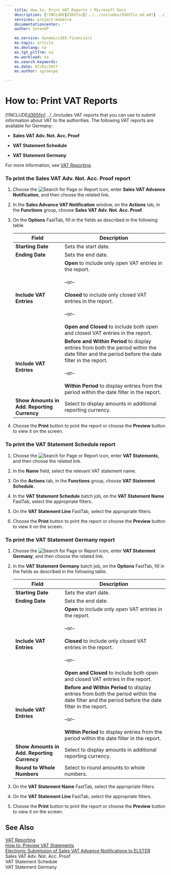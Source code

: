 ```yaml
---
    title: How to: Print VAT Reports | Microsoft Docs
    description: [!INCLUDE[d365fin](../../includes/d365fin_md.md)] ../../includes VAT reports that you can use to submit information about VAT to the authorities. The following VAT reports are available for Germany:
    services: project-madeira
    documentationcenter: ''
    author: SorenGP

    ms.service: dynamics365-financials
    ms.topic: article
    ms.devlang: na
    ms.tgt_pltfrm: na
    ms.workload: na
    ms.search.keywords:
    ms.date: 07/01/2017
    ms.author: sgroespe

---
```

# How to: Print VAT Reports
[!INCLUDE[d365fin](../../includes/d365fin_md.md)] ../../includes VAT reports that you can use to submit information about VAT to the authorities. The following VAT reports are available for Germany:  
  
-   **Sales VAT Adv. Not. Acc. Proof**  
  
-   **VAT Statement Schedule**  
  
-   **VAT Statement Germany**  
  
 For more information, see [VAT Reporting](vat-reporting.md).  
  
### To print the Sales VAT Adv. Not. Acc. Proof report  
  
1.  Choose the ![Search for Page or Report](media/ui-search/search_small.png "Search for Page or Report icon") icon, enter **Sales VAT Advance Notification**, and then choose the related link.  
  
2.  In the **Sales Advance VAT Notification** window, on the **Actions** tab, in the **Functions** group, choose **Sales VAT Adv. Not. Acc. Proof**.  
  
3.  On the **Options** FastTab, fill in the fields as described in the following table.  
  
    |Field|Description|  
    |---------------------------------|---------------------------------------|  
    |**Starting Date**|Sets the start date.|  
    |**Ending Date**|Sets the end date.|  
    |**Include VAT Entries**|**Open** to include only open VAT entries in the report.<br /><br /> –or–<br /><br /> **Closed** to include only closed VAT entries in the report.<br /><br /> –or–<br /><br /> **Open and Closed** to include both open and closed VAT entries in the report.|  
    |**Include VAT Entries**|**Before and Within Period** to display entries from both the period within the date filter and the period before the date filter in the report.<br /><br /> –or–<br /><br /> **Within Period** to display entries from the period within the date filter in the report.|  
    |**Show Amounts in Add. Reporting Currency**|Select to display amounts in additional reporting currency.|  
  
4.  Choose the **Print** button to print the report or choose the **Preview** button to view it on the screen.  
  
### To print the VAT Statement Schedule report  
  
1.  Choose the ![Search for Page or Report](media/ui-search/search_small.png "Search for Page or Report icon") icon, enter **VAT Statements**, and then choose the related link.  
  
2.  In the **Name** field, select the relevant VAT statement name.  
  
3.  On the **Actions** tab, in the **Functions** group, choose **VAT Statement Schedule**.  
  
4.  In the **VAT Statement Schedule** batch job, on the **VAT Statement Name** FastTab, select the appropriate filters.  
  
5.  On the **VAT Statement Line** FastTab, select the appropriate filters.  
  
6.  Choose the **Print** button to print the report or choose the **Preview** button to view it on the screen.  
  
### To print the VAT Statement Germany report  
  
1.  Choose the ![Search for Page or Report](media/ui-search/search_small.png "Search for Page or Report icon") icon, enter **VAT Statement Germany**, and then choose the related link.  
  
2.  In the **VAT Statement Germany** batch job, on the **Options** FastTab, fill in the fields as described in the following table.  
  
    |Field|Description|  
    |---------------------------------|---------------------------------------|  
    |**Starting Date**|Sets the start date.|  
    |**Ending Date**|Sets the end date.|  
    |**Include VAT Entries**|**Open** to include only open VAT entries in the report.<br /><br /> –or–<br /><br /> **Closed** to include only closed VAT entries in the report.<br /><br /> –or–<br /><br /> **Open and Closed** to include both open and closed VAT entries in the report.|  
    |**Include VAT Entries**|**Before and Within Period** to display entries from both the period within the date filter and the period before the date filter in the report.<br /><br /> –or–<br /><br /> **Within Period** to display entries from the period within the date filter in the report.|  
    |**Show Amounts in Add. Reporting Currency**|Select to display amounts in additional reporting currency.|  
    |**Round to Whole Numbers**|Select to round amounts to whole numbers.|  
  
3.  On the **VAT Statement Name** FastTab, select the appropriate filters.  
  
4.  On the **VAT Statement Line** FastTab, select the appropriate filters.  
  
5.  Choose the **Print** button to print the report or choose the **Preview** button to view it on the screen.  
  
## See Also  
 [VAT Reporting](vat-reporting.md)   
 [How to: Preview VAT Statements](how-to-preview-vat-statements.md)   
 [Electronic Submission of Sales VAT Advance Notifications to ELSTER](electronic-submission-of-sales-vat-advance-notifications-to-elster.md)   
 Sales VAT Adv. Not. Acc. Proof   
 VAT Statement Schedule   
 VAT Statement Germany